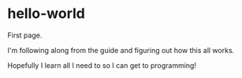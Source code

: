 # hello-world
First page.

I'm following along from the guide and figuring out how this all works.

Hopefully I learn all I need to so I can get to programming!
